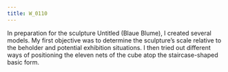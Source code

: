 ```yaml
---
title: W_0110
---
```

In preparation for the sculpture Untitled (Blaue Blume), I created several models. My first objective was to determine the sculpture’s scale relative to the beholder and potential exhibition situations. I then tried out different ways of positioning the eleven nets of the cube atop the staircase-shaped basic form.